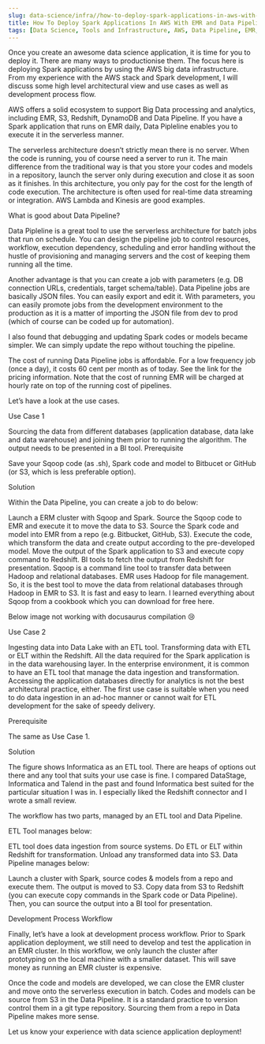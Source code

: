 ```yaml
---
slug: data-science/infra//how-to-deploy-spark-applications-in-aws-with-emr-and-data-pipeline
title: How To Deploy Spark Applications In AWS With EMR and Data Pipeline
tags: [Data Science, Tools and Infrastructure, AWS, Data Pipeline, EMR, Spark]
---
```


Once you create an awesome data science application, it is time for you to deploy it. There are many ways to productionise them. <!-- truncate -->The focus here is deploying Spark applications by using the AWS big data infrastructure. From my experience with the AWS stack and Spark development, I will discuss some high level architectural view and use cases as well as development process flow.

AWS offers a solid ecosystem to support Big Data processing and analytics, including EMR, S3, Redshift, DynamoDB and Data Pipeline. If you have a Spark application that runs on EMR daily, Data Pipleline enables you to execute it in the serverless manner.

The serverless architecture doesn’t strictly mean there is no server. When the code is running, you of course need a server to run it. The main difference from the traditional way is that you store your codes and models in a repository, launch the server only during execution and close it as soon as it finishes. In this architecture, you only pay for the cost for the length of code execution. The architecture is often used for real-time data streaming or integration. AWS Lambda and Kinesis are good examples.

What is good about Data Pipeline?

Data Pipleline is a great tool to use the serverless architecture for batch jobs that run on schedule. You can design the pipeline job to control resources, workflow, execution dependency, scheduling and error handling without the hustle of provisioning and managing servers and the cost of keeping them running all the time.

Another advantage is that you can create a job with parameters (e.g. DB connection URLs, credentials, target schema/table). Data Pipeline jobs are basically JSON files. You can easily export and edit it. With parameters, you can easily promote jobs from the development environment to the production as it is a matter of importing the JSON file from dev to prod (which of course can be coded up for automation).

I also found that debugging and updating Spark codes or models became simpler. We can simply update the repo without touching the pipeline.

The cost of running Data Pipeline jobs is affordable. For a low frequency job (once a day), it costs 60 cent per month as of today. See the link for the pricing information. Note that the cost of running EMR will be charged at hourly rate on top of the running cost of pipelines.

Let’s have a look at the use cases.

Use Case 1

Sourcing the data from different databases (application database, data lake and data warehouse) and joining them prior to running the algorithm.
The output needs to be presented in a BI tool.
Prerequisite

Save your Sqoop code (as .sh), Spark code and model to Bitbucet or GitHub (or S3, which is less preferable option).

Solution

Within the Data Pipeline, you can create a job to do below:

Launch a ERM cluster with Sqoop and Spark. Source the Sqoop code to EMR and execute it to move the data to S3.
Source the Spark code and model into EMR from a repo (e.g. Bitbucket, GitHub, S3). Execute the code, which transform the data and create output according to the pre-developed model.
Move the output of the Spark application to S3 and execute copy command to Redshift.
BI tools to fetch the output from Redshift for presentation.
Sqoop is a command line tool to transfer data between Hadoop and relational databases. EMR uses Hadoop for file management. So, it is the best tool to move the data from relational databases through Hadoop in EMR to S3. It is fast and easy to learn. I learned everything about Sqoop from a cookbook which you can download for free here.

Below image not working with docusaurus compilation 😢

<!-- ![data-pipeline]('./img/data-pipeline.png) -->

Use Case 2

Ingesting data into Data Lake with an ETL tool.
Transforming data with ETL or ELT within the Redshift.
All the data required for the Spark application is in the data warehousing layer.
In the enterprise environment, it is common to have an ETL tool that manage the data ingestion and transformation. Accessing the application databases directly for analytics is not the best architectural practice, either. The first use case is suitable when you need to do data ingestion in an ad-hoc manner or cannot wait for ETL development for the sake of speedy delivery.

Prerequisite

The same as Use Case 1.

Solution

The figure shows Informatica as an ETL tool. There are heaps of options out there and any tool that suits your use case is fine. I compared DataStage, Informatica and Talend in the past and found Informatica best suited for the particular situation I was in. I especially liked the Redshift connector and I wrote a small review.

The workflow has two parts, managed by an ETL tool and Data Pipeline.

ETL Tool manages below:

ETL tool does data ingestion from source systems.
Do ETL or ELT within Redshift for transformation.
Unload any transformed data into S3.
Data Pipeline manages below:

Launch a cluster with Spark, source codes & models from a repo and execute them. The output is moved to S3.
Copy data from S3 to Redshift (you can execute copy commands in the Spark code or Data Pipeline).
Then, you can source the output into a BI tool for presentation.

<!-- ![informatica]('./img/informatica.png') -->

Development Process Workflow

Finally, let’s have a look at development process workflow. Prior to Spark application deployment, we still need to develop and test the application in an EMR cluster. In this workflow, we only launch the cluster after prototyping on the local machine with a smaller dataset. This will save money as running an EMR cluster is expensive.

Once the code and models are developed, we can close the EMR cluster and move onto the serverless execution in batch. Codes and models can be source from S3 in the Data Pipeline. It is a standard practice to version control them in a git type repository. Sourcing them from a repo in Data Pipeline makes more sense.

<!-- ![Data Science workflow with EMR]('./img/ds-workflow-with-emr.png') -->

Let us know your experience with data science application deployment!
